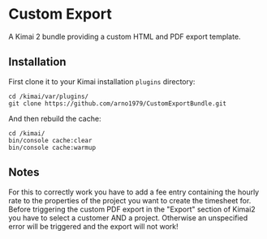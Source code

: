 # Custom Export

A Kimai 2 bundle providing a custom HTML and PDF export template.

## Installation

First clone it to your Kimai installation `plugins` directory:
```
cd /kimai/var/plugins/
git clone https://github.com/arno1979/CustomExportBundle.git
```

And then rebuild the cache: 
```
cd /kimai/
bin/console cache:clear
bin/console cache:warmup
```

## Notes

For this to correctly work you have to add a fee entry containing the hourly rate to the properties of the project you want to create the timesheet for.
Before triggering the custom PDF export in the "Export" section of Kimai2 you have to select a customer AND a project. Otherwise an unspecified error will be triggered and the export will not work!
